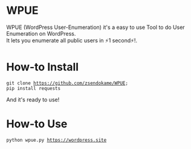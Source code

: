 # WPUE
WPUE (WordPress User-Enumeration) it's a easy to use Tool to do User Enumeration on WordPress.<br>
It lets you enumerate all public users in ⚡1 second⚡!.

# How-to Install
<code>git clone https://github.com/zsendokame/WPUE; pip install requests</code><br>

And it's ready to use!

# How-to Use
<code>python wpue.py https://wordpress.site</code>
